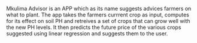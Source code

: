 Mkulima Advisor is an APP which as its name suggests advices farmers on what to plant.
The app takes the farmers currrent crop as input, computes for its effect on soil PH
and retreives a set of crops that can grow well with the new PH levels.
It then predicts the future price of the various crops suggested using linear regression 
and suggests them to the user.

